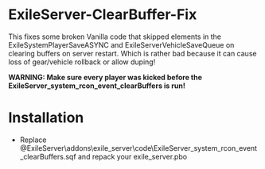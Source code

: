 # ExileServer-ClearBuffer-Fix
This fixes some broken Vanilla code that skipped elements in the ExileSystemPlayerSaveASYNC and ExileServerVehicleSaveQueue on clearing buffers on server restart.
Which is rather bad because it can cause loss of gear/vehicle rollback or allow duping!

__WARNING: Make sure every player was kicked before the ExileServer_system_rcon_event_clearBuffers is run!__

# Installation 
* Replace @ExileServer\addons\exile_server\code\ExileServer_system_rcon_event_clearBuffers.sqf and repack your exile_server.pbo
